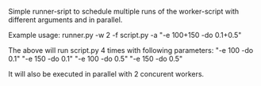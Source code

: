 Simple runner-sript to schedule multiple runs of the worker-script with different arguments and in parallel.

Example usage:
runner.py -w 2 -f script.py -a "-e 100+150 -do 0.1+0.5" 

The above will run script.py 4 times with following parameters:
"-e 100 -do 0.1"
"-e 150 -do 0.1"
"-e 100 -do 0.5"
"-e 150 -do 0.5"

It will also be executed in parallel with 2 concurent workers.